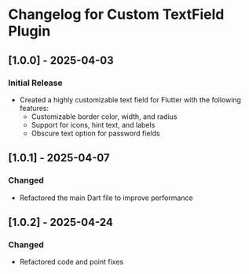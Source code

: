 # Changelog for Custom TextField Plugin

## [1.0.0] - 2025-04-03
### Initial Release
- Created a highly customizable text field for Flutter with the following features:
  - Customizable border color, width, and radius
  - Support for icons, hint text, and labels
  - Obscure text option for password fields

## [1.0.1] - 2025-04-07
### Changed
- Refactored the main Dart file to improve performance 

## [1.0.2] - 2025-04-24
### Changed
- Refactored code and point fixes
